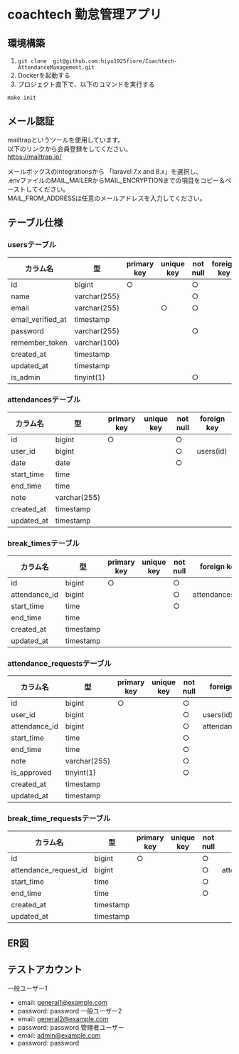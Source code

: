# coachtech 勤怠管理アプリ
## 環境構築
1. `git clone  git@github.com:hiyo1925fiore/Coachtech-AttendanceManagement.git`
2. Dockerを起動する
3. プロジェクト直下で、以下のコマンドを実行する
```
make init
```
## メール認証
mailtrapというツールを使用しています。  
以下のリンクから会員登録をしてください。  
https://mailtrap.io/

メールボックスのIntegrationsから 「laravel 7.x and 8.x」を選択し、  
.envファイルのMAIL_MAILERからMAIL_ENCRYPTIONまでの項目をコピー＆ペーストしてください。  
MAIL_FROM_ADDRESSは任意のメールアドレスを入力してください。
## テーブル仕様
### usersテーブル

|**カラム名**|**型**|**primary key**|**unique key**|**not null**|**foreign key**|
|---|---|---|---|---|---|
|id|bigint|○| |○| |
|name|varchar(255)| | |○| |
|email|varchar(255)| |○|○|　|
|email_verified_at|timestamp| | | | |
|password|varchar(255)| | |○| |
|remember_token|varchar(100)| | | | |
|created_at|timestamp| | | | |
|updated_at|timestamp| | | | |
|is_admin|tinyint(1)| | |○| |

### attendancesテーブル

|**カラム名**|**型**|**primary key**|**unique key**|**not null**|**foreign key**|
|---|---|---|---|---|---|
|id|bigint|○| |○| |
|user_id|bigint| | |○|users(id)|
|date|date| | |○|　|
|start_time|time| | | | |
|end_time|time| | | | |
|note|varchar(255)| | | | |
|created_at|timestamp| | | | |
|updated_at|timestamp| | | | |

### break_timesテーブル

|**カラム名**|**型**|**primary key**|**unique key**|**not null**|**foreign key**|
|---|---|---|---|---|---|
|id|bigint|○| |○| |
|attendance_id|bigint| | |○|attendances(id)|
|start_time|time| | |○| |
|end_time|time| | | | |
|created_at|timestamp| | | | |
|updated_at|timestamp| | | | |

### attendance_requestsテーブル

|**カラム名**|**型**|**primary key**|**unique key**|**not null**|**foreign key**|
|---|---|---|---|---|---|
|id|bigint|○| |○| |
|user_id|bigint| | |○|users(id)|
|attendance_id|bigint| | |○|attendances(id)|
|start_time|time| | |○| |
|end_time|time| | |○| |
|note|varchar(255)| | |○| |
|is_approved|tinyint(1)| | |○| |
|created_at|timestamp| | | | |
|updated_at|timestamp| | | | |

### break_time_requestsテーブル

|**カラム名**|**型**|**primary key**|**unique key**|**not null**|**foreign key**|
|---|---|---|---|---|---|
|id|bigint|○| |○| |
|attendance_request_id|bigint| | |○|attendance_requests(id)|
|start_time|time| | |○| |
|end_time|time| | |○| |
|created_at|timestamp| | | | |
|updated_at|timestamp| | | | |
## ER図
## テストアカウント
一般ユーザー1
- email: general1@example.com
- password: password
一般ユーザー2
- email: general2@example.com
- password: password
管理者ユーザー
- email: admin@example.com
- password: password

